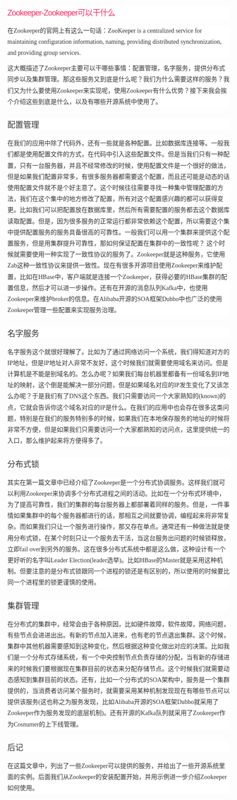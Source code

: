 <h2 style="font-size:18px;letter-spacing:-1px;background-image:url(&quot;http://common.cnblogs.com/Skins/Minyx2_Lite/images/dotsH.gif&quot;);margin:0px;padding:6px 0px;font-weight:normal;line-height:21.600000381469727px;color:rgb(51,51,51);font-family:Verdana, 'Lucida Grande', Geneva, Arial, sans-serif;white-space:normal;background-color:rgb(255,255,255);background-position:0% 100%;"><a id="cb_post_title_url" href="http://www.cnblogs.com/yuyijq/p/3424473.html" style="text-decoration:none;color:rgb(255,51,102);" target="_blank">Zookeeper-Zookeeper可以干什么</a></h2>
<p style="line-height:25.200000762939453px;margin:10px auto;color:rgb(51,51,51);font-family:Georgia, 'Times New Roman', Times, sans-serif;font-size:14px;white-space:normal;background-color:rgb(255,255,255);">在Zookeeper的官网上有这么一句话：<span style="line-height:1.8;">ZooKeeper is a centralized service for maintaining configuration information, naming, providing distributed synchronization, and providing group services.&nbsp;</span></p>
<p style="line-height:25.200000762939453px;margin:10px auto;color:rgb(51,51,51);font-family:Georgia, 'Times New Roman', Times, sans-serif;font-size:14px;white-space:normal;background-color:rgb(255,255,255);">这大概描述了Zookeeper主要可以干哪些事情：配置管理，名字服务，提供分布式同步以及集群管理。那这些服务又到底是什么呢？我们为什么需要这样的服务？我们又为什么要使用Zookeeper来实现呢，使用Zookeeper有什么优势？接下来我会挨个介绍这些到底是什么，以及有哪些开源系统中使用了。</p>
<h3 style="font-size:18px;font-weight:normal;color:rgb(51,51,51);font-family:Georgia, 'Times New Roman', Times, sans-serif;white-space:normal;background-color:rgb(255,255,255);">配置管理</h3>
<p style="line-height:25.200000762939453px;margin:10px auto;color:rgb(51,51,51);font-family:Georgia, 'Times New Roman', Times, sans-serif;font-size:14px;white-space:normal;background-color:rgb(255,255,255);">在我们的应用中除了代码外，还有一些就是各种配置。比如数据库连接等。一般我们都是使用配置文件的方式，在代码中引入这些配置文件。但是当我们只有一种配置，只有一台服务器，并且不经常修改的时候，使用配置文件是一个很好的做法，但是如果我们配置非常多，有很多服务器都需要这个配置，而且还可能是动态的话使用配置文件就不是个好主意了。这个时候往往需要寻找一种集中管理配置的方法，我们在这个集中的地方修改了配置，所有对这个配置感兴趣的都可以获得变更。比如我们可以把配置放在数据库里，然后所有需要配置的服务都去这个数据库读取配置。但是，因为很多服务的正常运行都非常依赖这个配置，所以需要这个集中提供配置服务的服务具备很高的可靠性。一般我们可以用一个集群来提供这个配置服务，但是用集群提升可靠性，那如何保证配置在集群中的一致性呢？ 这个时候就需要使用一种实现了一致性协议的服务了。Zookeeper就是这种服务，它使用Zab这种一致性协议来提供一致性。现在有很多开源项目使用Zookeeper来维护配置，比如在HBase中，客户端就是连接一个Zookeeper，获得必要的HBase集群的配置信息，然后才可以进一步操作。还有在开源的消息队列Kafka中，也使用Zookeeper来维护broker的信息。在Alibaba开源的SOA框架Dubbo中也广泛的使用Zookeeper管理一些配置来实现服务治理。</p>
<h3 style="font-size:18px;font-weight:normal;color:rgb(51,51,51);font-family:Georgia, 'Times New Roman', Times, sans-serif;white-space:normal;background-color:rgb(255,255,255);">名字服务</h3>
<p style="line-height:25.200000762939453px;margin:10px auto;color:rgb(51,51,51);font-family:Georgia, 'Times New Roman', Times, sans-serif;font-size:14px;white-space:normal;background-color:rgb(255,255,255);">名字服务这个就很好理解了。比如为了通过网络访问一个系统，我们得知道对方的IP地址，但是IP地址对人非常不友好，这个时候我们就需要使用域名来访问。但是计算机是不能是别域名的。怎么办呢？如果我们每台机器里都备有一份域名到IP地址的映射，这个倒是能解决一部分问题，但是如果域名对应的IP发生变化了又该怎么办呢？于是我们有了DNS这个东西。我们只需要访问一个大家熟知的(known)的点，它就会告诉你这个域名对应的IP是什么。在我们的应用中也会存在很多这类问题，特别是在我们的服务特别多的时候，如果我们在本地保存服务的地址的时候将非常不方便，但是如果我们只需要访问一个大家都熟知的访问点，这里提供统一的入口，那么维护起来将方便得多了。</p>
<h3 style="font-size:18px;font-weight:normal;color:rgb(51,51,51);font-family:Georgia, 'Times New Roman', Times, sans-serif;white-space:normal;background-color:rgb(255,255,255);">分布式锁</h3>
<p style="line-height:25.200000762939453px;margin:10px auto;color:rgb(51,51,51);font-family:Georgia, 'Times New Roman', Times, sans-serif;font-size:14px;white-space:normal;background-color:rgb(255,255,255);">其实在第一篇文章中已经介绍了Zookeeper是一个分布式协调服务。这样我们就可以利用Zookeeper来协调多个分布式进程之间的活动。比如在一个分布式环境中，为了提高可靠性，我们的集群的每台服务器上都部署着同样的服务。但是，一件事情如果集群中的每个服务器都进行的话，那相互之间就要协调，编程起来将非常复杂。而如果我们只让一个服务进行操作，那又存在单点。通常还有一种做法就是使用分布式锁，在某个时刻只让一个服务去干活，当这台服务出问题的时候锁释放，立即fail over到另外的服务。这在很多分布式系统中都是这么做，这种设计有一个更好听的名字叫Leader Election(leader选举)。比如HBase的Master就是采用这种机制。但要注意的是分布式锁跟同一个进程的锁还是有区别的，所以使用的时候要比同一个进程里的锁更谨慎的使用。</p>
<h3 style="font-size:18px;font-weight:normal;color:rgb(51,51,51);font-family:Georgia, 'Times New Roman', Times, sans-serif;white-space:normal;background-color:rgb(255,255,255);">集群管理</h3>
<p style="line-height:25.200000762939453px;margin:10px auto;color:rgb(51,51,51);font-family:Georgia, 'Times New Roman', Times, sans-serif;font-size:14px;white-space:normal;background-color:rgb(255,255,255);">在分布式的集群中，经常会由于各种原因，比如硬件故障，软件故障，网络问题，有些节点会进进出出。有新的节点加入进来，也有老的节点退出集群。这个时候，集群中其他机器需要感知到这种变化，然后根据这种变化做出对应的决策。比如我们是一个分布式存储系统，有一个中央控制节点负责存储的分配，当有新的存储进来的时候我们要根据现在集群目前的状态来分配存储节点。这个时候我们就需要动态感知到集群目前的状态。还有，比如一个分布式的SOA架构中，服务是一个集群提供的，当消费者访问某个服务时，就需要采用某种机制发现现在有哪些节点可以提供该服务(这也称之为服务发现，比如Alibaba开源的SOA框架Dubbo就采用了Zookeeper作为服务发现的底层机制)。还有开源的Kafka队列就采用了Zookeeper作为Cosnumer的上下线管理。</p>
<h3 style="font-size:18px;font-weight:normal;color:rgb(51,51,51);font-family:Georgia, 'Times New Roman', Times, sans-serif;white-space:normal;background-color:rgb(255,255,255);">后记</h3>
<p style="line-height:25.200000762939453px;margin:10px auto;color:rgb(51,51,51);font-family:Georgia, 'Times New Roman', Times, sans-serif;font-size:14px;white-space:normal;background-color:rgb(255,255,255);">在这篇文章中，列出了一些Zookeeper可以提供的服务，并给出了一些开源系统里面的实例。后面我们从Zookeeper的安装配置开始，并用示例进一步介绍Zookeeper如何使用。</p>
<p><br></p>
